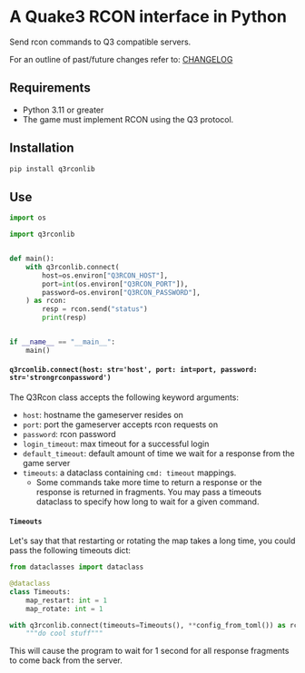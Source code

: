 # A Quake3 RCON interface in Python

Send rcon commands to Q3 compatible servers.

For an outline of past/future changes refer to: [CHANGELOG](CHANGELOG.md)

## Requirements

-   Python 3.11 or greater
-   The game must implement RCON using the Q3 protocol.

## Installation

```bash
pip install q3rconlib
```

## Use

```python
import os

import q3rconlib


def main():
    with q3rconlib.connect(
        host=os.environ["Q3RCON_HOST"],
        port=int(os.environ["Q3RCON_PORT"]),
        password=os.environ["Q3RCON_PASSWORD"],
    ) as rcon:
        resp = rcon.send("status")
        print(resp)


if __name__ == "__main__":
    main()
```

#### `q3rconlib.connect(host: str='host', port: int=port, password: str='strongrconpassword')`

The Q3Rcon class accepts the following keyword arguments:

-   `host`: hostname the gameserver resides on
-   `port`: port the gameserver accepts rcon requests on
-   `password`: rcon password
-   `login_timeout`: max timeout for a successful login
-   `default_timeout`: default amount of time we wait for a response from the game server
-   `timeouts`: a dataclass containing `cmd: timeout` mappings. 
    -   Some commands take more time to return a response or the response is returned in fragments. You may pass a timeouts dataclass to specify how long to wait for a given command.

#### `Timeouts`

Let's say that that restarting or rotating the map takes a long time, you could pass the following timeouts dict:

```python
from dataclasses import dataclass

@dataclass
class Timeouts:
    map_restart: int = 1
    map_rotate: int = 1

with q3rconlib.connect(timeouts=Timeouts(), **config_from_toml()) as rcon:
    """do cool stuff"""
```

This will cause the program to wait for 1 second for all response fragments to come back from the server.
